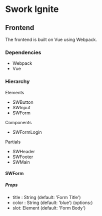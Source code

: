 # Swork Ignite

## Frontend

The frontend is built on Vue using Webpack.

### Dependencies

- Webpack
- Vue

### Hierarchy

Elements

- SWButton
- SWInput
- SWForm

Components

- SWFormLogin

Partials

- SWHeader
- SWFooter
- SWMain

#### SWForm

##### Props

- title : String (default: 'Form Title')
- color : String (default: 'blue') (options:)
- slot: Element (default: 'Form Body')
